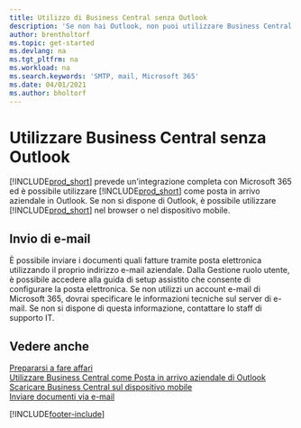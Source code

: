 ```yaml
---
title: Utilizzo di Business Central senza Outlook
description: 'Se non hai Outlook, non puoi utilizzare Business Central come Posta in arrivo aziendale in Outlook ma puoi utilizzare un browser o il dispositivo mobile.'
author: brentholtorf
ms.topic: get-started
ms.devlang: na
ms.tgt_pltfrm: na
ms.workload: na
ms.search.keywords: 'SMTP, mail, Microsoft 365'
ms.date: 04/01/2021
ms.author: bholtorf
---
```

# Utilizzare Business Central senza Outlook
[!INCLUDE[prod_short](includes/prod_short.md)] prevede un'integrazione completa con Microsoft 365 ed è possibile utilizzare [!INCLUDE[prod_short](includes/prod_short.md)] come posta in arrivo aziendale in Outlook. Se non si dispone di Outlook, è possibile utilizzare [!INCLUDE[prod_short](includes/prod_short.md)] nel browser o nel dispositivo mobile.  

## Invio di e-mail
È possibile inviare i documenti quali fatture tramite posta elettronica utilizzando il proprio indirizzo e-mail aziendale. Dalla Gestione ruolo utente, è possibile accedere alla guida di setup assistito che consente di configurare la posta elettronica. Se non utilizzi un account e-mail di Microsoft 365, dovrai specificare le informazioni tecniche sul server di e-mail. Se non si dispone di questa informazione, contattare lo staff di supporto IT.  


## Vedere anche
[Prepararsi a fare affari](ui-get-ready-business.md)  
[Utilizzare Business Central come Posta in arrivo aziendale di Outlook](admin-outlook.md)  
[Scaricare Business Central sul dispositivo mobile](install-mobile-app.md)  
[Inviare documenti via e-mail](ui-how-send-documents-email.md)


[!INCLUDE[footer-include](includes/footer-banner.md)]